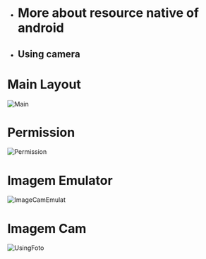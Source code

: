 - # More about resource native of android
- ## Using camera

# Main Layout
![Main](https://user-images.githubusercontent.com/13007030/126377573-d83c12c3-7443-4134-86ef-4cf38a29fa64.png)

# Permission
![Permission](https://user-images.githubusercontent.com/13007030/126377587-71b44b18-4d0f-4428-89ff-9a3c2d17ee42.png)

# Imagem Emulator
![ImageCamEmulat](https://user-images.githubusercontent.com/13007030/126377601-f834be33-69ad-4245-a5ca-6cc24ab86981.png)

# Imagem Cam
![UsingFoto](https://user-images.githubusercontent.com/13007030/126377614-0c29512b-daef-48d3-bf8c-886f44103972.png)
